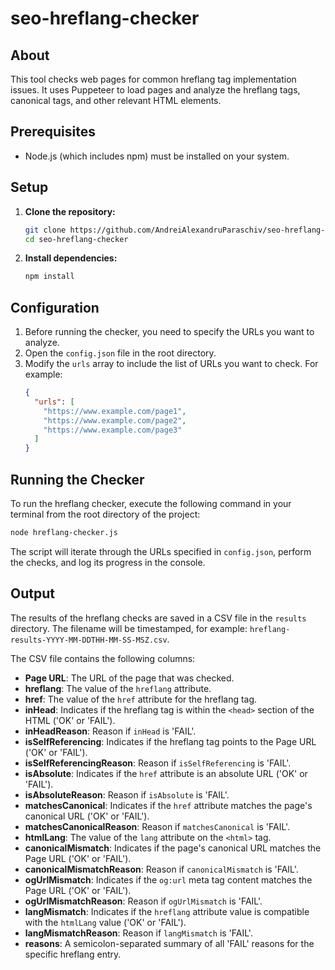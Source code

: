 # seo-hreflang-checker

## About

This tool checks web pages for common hreflang tag implementation issues. It uses Puppeteer to load pages and analyze the hreflang tags, canonical tags, and other relevant HTML elements.

## Prerequisites

- Node.js (which includes npm) must be installed on your system.

## Setup

1.  **Clone the repository:**
    ```bash
    git clone https://github.com/AndreiAlexandruParaschiv/seo-hreflang-checker.git
    cd seo-hreflang-checker
    ```

2.  **Install dependencies:**
    ```bash
    npm install
    ```

## Configuration

1.  Before running the checker, you need to specify the URLs you want to analyze.
2.  Open the `config.json` file in the root directory.
3.  Modify the `urls` array to include the list of URLs you want to check. For example:
    ```json
    {
      "urls": [
        "https://www.example.com/page1",
        "https://www.example.com/page2",
        "https://www.example.com/page3"
      ]
    }
    ```

## Running the Checker

To run the hreflang checker, execute the following command in your terminal from the root directory of the project:

```bash
node hreflang-checker.js
```

The script will iterate through the URLs specified in `config.json`, perform the checks, and log its progress in the console.

## Output

The results of the hreflang checks are saved in a CSV file in the `results` directory. The filename will be timestamped, for example: `hreflang-results-YYYY-MM-DDTHH-MM-SS-MSZ.csv`.

The CSV file contains the following columns:

-   **Page URL**: The URL of the page that was checked.
-   **hreflang**: The value of the `hreflang` attribute.
-   **href**: The value of the `href` attribute for the hreflang tag.
-   **inHead**: Indicates if the hreflang tag is within the `<head>` section of the HTML ('OK' or 'FAIL').
-   **inHeadReason**: Reason if `inHead` is 'FAIL'.
-   **isSelfReferencing**: Indicates if the hreflang tag points to the Page URL ('OK' or 'FAIL').
-   **isSelfReferencingReason**: Reason if `isSelfReferencing` is 'FAIL'.
-   **isAbsolute**: Indicates if the `href` attribute is an absolute URL ('OK' or 'FAIL').
-   **isAbsoluteReason**: Reason if `isAbsolute` is 'FAIL'.
-   **matchesCanonical**: Indicates if the `href` attribute matches the page's canonical URL ('OK' or 'FAIL').
-   **matchesCanonicalReason**: Reason if `matchesCanonical` is 'FAIL'.
-   **htmlLang**: The value of the `lang` attribute on the `<html>` tag.
-   **canonicalMismatch**: Indicates if the page's canonical URL matches the Page URL ('OK' or 'FAIL').
-   **canonicalMismatchReason**: Reason if `canonicalMismatch` is 'FAIL'.
-   **ogUrlMismatch**: Indicates if the `og:url` meta tag content matches the Page URL ('OK' or 'FAIL').
-   **ogUrlMismatchReason**: Reason if `ogUrlMismatch` is 'FAIL'.
-   **langMismatch**: Indicates if the `hreflang` attribute value is compatible with the `htmlLang` value ('OK' or 'FAIL').
-   **langMismatchReason**: Reason if `langMismatch` is 'FAIL'.
-   **reasons**: A semicolon-separated summary of all 'FAIL' reasons for the specific hreflang entry.
